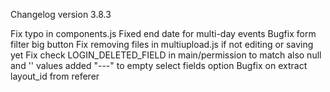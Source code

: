 Changelog version 3.8.3
 
Fix typo in components.js
Fixed end date for multi-day events
Bugfix form filter big button
Fix removing files in multiupload.js if not editing or saving yet
Fix check LOGIN_DELETED_FIELD in main/permission to match also null and '' values
added "---" to empty select fields option
Bugfix on extract layout_id from referer
